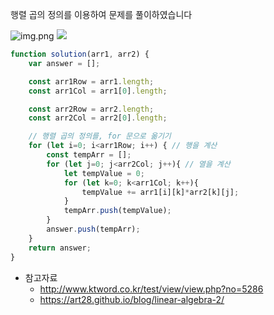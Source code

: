 행렬 곱의 정의를 이용하여 문제를 풀이하였습니다

![img.png](http://www.ktword.co.kr/img_data/5286_1.JPG)
![](https://art28.github.io/assets/lecture_asset/linear_algebra/2_1.gif)

```jsx
function solution(arr1, arr2) {
    var answer = [];

    const arr1Row = arr1.length;
    const arr1Col = arr1[0].length;

    const arr2Row = arr2.length;
    const arr2Col = arr2[0].length;

    // 행렬 곱의 정의를, for 문으로 옮기기
    for (let i=0; i<arr1Row; i++) { // 행을 계산
        const tempArr = [];
        for (let j=0; j<arr2Col; j++){ // 열을 계산
            let tempValue = 0;
            for (let k=0; k<arr1Col; k++){
                tempValue += arr1[i][k]*arr2[k][j];
            }
            tempArr.push(tempValue);
        }
        answer.push(tempArr);
    }
    return answer;
}
```

- 참고자료
  - http://www.ktword.co.kr/test/view/view.php?no=5286
  - https://art28.github.io/blog/linear-algebra-2/
